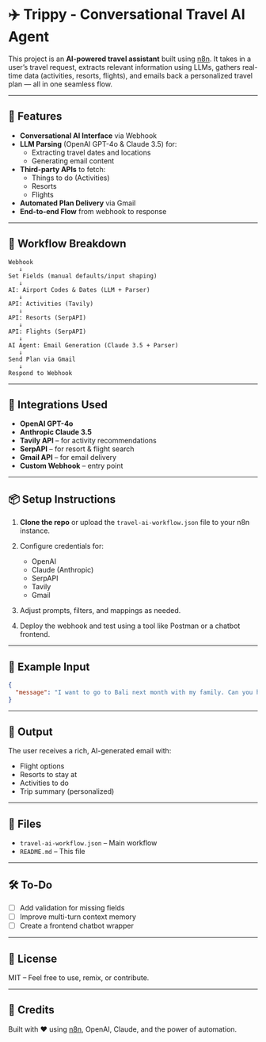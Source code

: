 
# ✈️ Trippy - Conversational Travel AI Agent 

This project is an **AI-powered travel assistant** built using [n8n](https://n8n.io). It takes in a user’s travel request, extracts relevant information using LLMs, gathers real-time data (activities, resorts, flights), and emails back a personalized travel plan — all in one seamless flow.

---

## 🧠 Features

- **Conversational AI Interface** via Webhook
- **LLM Parsing** (OpenAI GPT-4o & Claude 3.5) for:
  - Extracting travel dates and locations
  - Generating email content
- **Third-party APIs** to fetch:
  - Things to do (Activities)
  - Resorts
  - Flights
- **Automated Plan Delivery** via Gmail
- **End-to-end Flow** from webhook to response

---

## 🔧 Workflow Breakdown

```text
Webhook
   ↓
Set Fields (manual defaults/input shaping)
   ↓
AI: Airport Codes & Dates (LLM + Parser)
   ↓
API: Activities (Tavily)
   ↓
API: Resorts (SerpAPI)
   ↓
API: Flights (SerpAPI)
   ↓
AI Agent: Email Generation (Claude 3.5 + Parser)
   ↓
Send Plan via Gmail
   ↓
Respond to Webhook
````

---

## 🔌 Integrations Used

* **OpenAI GPT-4o**
* **Anthropic Claude 3.5**
* **Tavily API** – for activity recommendations
* **SerpAPI** – for resort & flight search
* **Gmail API** – for email delivery
* **Custom Webhook** – entry point

---

## 📦 Setup Instructions

1. **Clone the repo** or upload the `travel-ai-workflow.json` file to your n8n instance.
2. Configure credentials for:

   * OpenAI
   * Claude (Anthropic)
   * SerpAPI
   * Tavily
   * Gmail
3. Adjust prompts, filters, and mappings as needed.
4. Deploy the webhook and test using a tool like Postman or a chatbot frontend.

---

## 📝 Example Input

```json
{
  "message": "I want to go to Bali next month with my family. Can you help me plan?"
}
```

---

## 📧 Output

The user receives a rich, AI-generated email with:

* Flight options
* Resorts to stay at
* Activities to do
* Trip summary (personalized)

---

## 📁 Files

* `travel-ai-workflow.json` – Main workflow
* `README.md` – This file

---

## 🛠️ To-Do

* [ ] Add validation for missing fields
* [ ] Improve multi-turn context memory
* [ ] Create a frontend chatbot wrapper

---

## 📍 License

MIT – Feel free to use, remix, or contribute.

---

## 🙌 Credits

Built with ❤️ using [n8n](https://n8n.io), OpenAI, Claude, and the power of automation.

```
